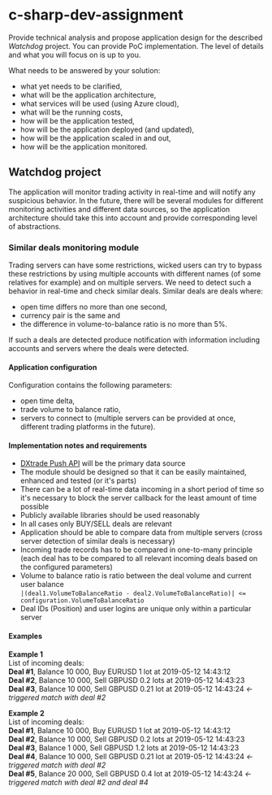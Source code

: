 # c-sharp-dev-assignment
Provide technical analysis and propose application design for the described _Watchdog_ project. You can provide PoC implementation. The level of details and what you will focus on is up to you. 

What needs to be answered by your solution: 
* what yet needs to be clarified,
* what will be the application architecture,
* what services will be used (using Azure cloud),
* what will be the running costs,
* how will be the application tested,
* how will be the application deployed (and updated),
* how will be the application scaled in and out,
* how will be the application monitored.

## Watchdog project
The application will monitor trading activity in real-time and will notify any suspicious behavior. In the future, there will be several modules for different monitoring activities and different data sources, so the application architecture should take this into account and provide corresponding level of abstractions.

### Similar deals monitoring module
Trading servers can have some restrictions, wicked users can try to bypass these restrictions by using multiple accounts with different names (of some relatives for example) and on multiple servers. We need to detect such a behavior in real-time and check similar deals. 
Similar deals are deals where: 
* open time differs no more than one second, 
* currency pair is the same and 
* the difference in volume-to-balance ratio is no more than 5%. 

If such a deals are detected produce notification with information including accounts and servers where the deals were detected. 

#### Application configuration 

Configuration contains the following parameters: 
* open time delta,
* trade volume to balance ratio,
* servers to connect to (multiple servers can be provided at once, different trading platforms in the future).

#### Implementation notes and requirements 

* [DXtrade Push API](https://demo.dx.trade/developers/#/DXtrade-Push-API) will be the primary data source
* The module should be designed so that it can be easily maintained, enhanced and tested (or it's parts)
* There can be a lot of real-time data incoming in a short period of time so it's necessary to block the server callback for the least amount of time possible
* Publicly available libraries should be used reasonably
* In all cases only BUY/SELL deals are relevant
* Application should be able to compare data from multiple servers (cross server detection of similar deals is necessary)
* Incoming trade records has to be compared in one-to-many principle (each deal has to be compared to all relevant incoming deals based on the configured parameters)
* Volume to balance ratio is ratio between the deal volume and current user balance  
  ```|(deal1.VolumeToBalanceRatio - deal2.VolumeToBalanceRatio)| <= configuration.VolumeToBalanceRatio  ```
* Deal IDs (Position) and user logins are unique only within a particular server

#### Examples
**Example 1**  
List of incoming deals:  
**Deal #1**, Balance 10 000, Buy EURUSD 1 lot at 2019-05-12 14:43:12  
**Deal #2**, Balance 10 000, Sell GBPUSD 0.2 lots at 2019-05-12 14:43:23  
**Deal #3**, Balance 10 000, Sell GBPUSD 0.21 lot at 2019-05-12 14:43:24 _<- triggered match with deal #2_  

**Example 2**  
List of incoming deals:  
**Deal #1**, Balance 10 000, Buy EURUSD 1 lot at 2019-05-12 14:43:12  
**Deal #2**, Balance 10 000, Sell GBPUSD 0.2 lots at 2019-05-12 14:43:23  
**Deal #3**, Balance 1 000, Sell GBPUSD 1.2 lots at 2019-05-12 14:43:23  
**Deal #4**, Balance 10 000, Sell GBPUSD 0.21 lot at 2019-05-12 14:43:24 _<- triggered match with deal #2_  
**Deal #5**, Balance 20 000, Sell GBPUSD 0.4 lot at 2019-05-12 14:43:24 _<- triggered match with deal #2 and deal #4_  

 
